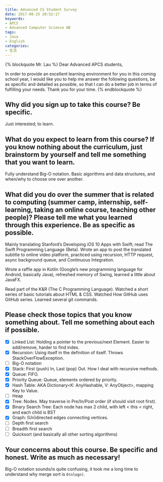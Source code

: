 ```yaml
---
title: Advanced CS Student Survey
date: 2017-08-25 20:52:17
keywords:
- APCS
- Advanced Computer Science AB
tags:
- Java
- English
categories:
- 生活
---
```


{% blockquote Mr. Lau %}
Dear Advanced APCS students,

In order to provide an excellent learning environment for you in this coming school year, I would like you to help me answer the following questions, be as specific and detailed as possible, so that I can do a better job in terms of fulfilling your needs.  Thank you for your time.
{% endblockquote %}

<!-- more -->

## Why did you sign up to take this course?  Be specific.

Just interested; to learn.

## What do you expect to learn from this course?  If you know nothing about the curriculum, just brainstorm by yourself and tell me something that you want to learn.

Fully understand Big-O notation. Basic algorithms and data structures, and when/why to choose one over another.

## What did you do over the summer that is related to computing (summer camp, internship, self-learning, taking an online course, teaching other people)?  Please tell me what you learned through this experience.  Be as specific as possible.

Mainly translating Stanford’s Developing iOS 10 Apps with Swift; read The Swift Programming Language (Beta). Wrote an app to post the translated subtitle to online video platform, practiced using recursion, HTTP request, async background queue, and Continuous Integration.

Wrote a raffle app in Kotlin (Google’s new programming language for Android, basically Java), refreshed memory of Swing, learned a little about JavaFX.

Read part of the K&R (The C Programming Language).
Watched a short series of basic tutorials about HTML & CSS.
Watched How GitHub uses GitHub series. Learned several git commands.


## Please check those topics that you know something about.  Tell me something about each if possible.

- [x] Linked List: Holding a pointer to the previous/next Element. Easier to add/remove, harder to find index.
- [x] Recursion: Using itself in the definition of itself. Throws StackOverFlowException.
- [ ] Big-O notation
- [x] Stack: First (push) In, Last (pop) Out. How I deal with recursive methods.
- [x] Queue: FIFO.
- [x] Priority Queue: Queue, elements ordered by priority.
- [x] Hash Table: AKA Dictionary<K: AnyHashable, V: AnyObject>, mapping Key to Value.
- [ ] Heap
- [x] Tree: Nodes. May traverse in Pre/In/Post order (if should visit root first).
- [x] Binary Search Tree: Each node has max 2 child, with left < this < right, and each child is BST
- [x] Graph: (Un)directed edges connecting vertices.
- [ ] Depth first search
- [ ] Breadth first search
- [ ] Quicksort (and basically all other sorting algorithms)

## Your concerns about this course.  Be specific and honest.  Write as much as necessary!

Big-O notation sounds/is quite confusing, it took me a long time to understand why merge sort is `O(nlogn)`.
